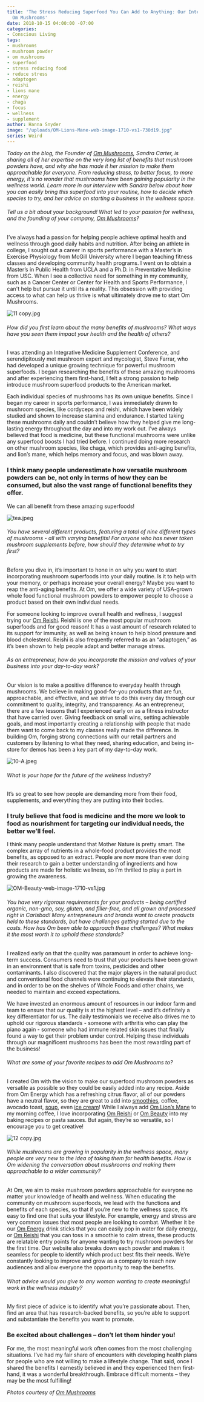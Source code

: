 ```yaml
---
title: 'The Stress Reducing Superfood You Can Add to Anything: Our Interview with
  Om Mushrooms'
date: 2018-10-15 04:00:00 -07:00
categories:
- Conscious Living
tags:
- mushrooms
- mushroom powder
- om mushrooms
- superfood
- stress reducing food
- reduce stress
- adaptogen
- reishi
- lions mane
- energy
- chaga
- focus
- wellness
- supplement
author: Hanna Snyder
image: "/uploads/OM-Lions-Mane-web-image-1710-vs1-730d19.jpg"
series: Weird
---
```


_Today on the blog, the Founder of [Om Mushrooms](https://ommushrooms.com/), Sandra Carter, is sharing all of her expertise on the very long list of benefits that mushroom powders have, and why she has made it her mission to make them approachable for everyone. From reducing stress, to better focus, to more energy, it's no wonder that mushrooms have been gaining popularity in the wellness world. Learn more in our interview with Sandra below about how you can easily bring this superfood into your routine, how to decide which species to try, and her advice on starting a business in the wellness space._

###### Tell us a bit about your background! What led to your passion for wellness, and the founding of your company, [Om Mushrooms](https://ommushrooms.com/)?

I’ve always had a passion for helping people achieve optimal health and wellness through good daily habits and nutrition. After being an athlete in college, I sought out a career in sports performance with a Master’s in Exercise Physiology from McGill University where I began teaching fitness classes and developing community health programs. I went on to obtain a Master’s in Public Health from UCLA and a Ph.D. in Preventative Medicine from USC. When I see a collective need for something in my community, such as a Cancer Center or Center for Health and Sports Performance, I can't help but pursue it until its a reality. This obsession with providing access to what can help us thrive is what ultimately drove me to start Om Mushrooms.

![11 copy.jpg](/uploads/11%20copy.jpg)

###### How did you first learn about the many benefits of mushrooms? What ways have you seen them impact your health and the health of others?

I was attending an Integrative Medicine Supplement Conference, and serendipitously met mushroom expert and mycologist, Steve Farrar, who had developed a unique growing technique for powerful mushroom superfoods. I began researching the benefits of these amazing mushrooms and after experiencing them first-hand, I felt a strong passion to help introduce mushroom superfood products to the American market.

Each individual species of mushrooms has its own unique benefits. Since I began my career in sports performance, I was immediately drawn to mushroom species, like cordyceps and reishi, which have been widely studied and shown to increase stamina and endurance. I started taking these mushrooms daily and couldn’t believe how they helped give me long-lasting energy throughout the day and into my work out. I’ve always believed that food is medicine, but these functional mushrooms were unlike any superfood boosts I had tried before. I continued doing more research on other mushroom species, like chaga, which provides anti-aging benefits, and lion’s mane, which helps memory and focus, and was blown away.
 
### I think many people underestimate how versatile mushroom powders can be, not only in terms of how they can be consumed, but also the vast range of functional benefits they offer. 

We can all benefit from these amazing superfoods!

![tea.jpeg](/uploads/tea.jpeg)

###### You have several different products, featuring a total of nine different types of mushrooms - all with varying benefits! For anyone who has never taken mushroom supplements before, how should they determine what to try first?

Before you dive in, it’s important to hone in on why you want to start incorporating mushroom superfoods into your daily routine. Is it to help with your memory, or perhaps increase your overall energy? Maybe you want to reap the anti-aging benefits. At Om, we offer a wide variety of USA-grown whole food functional mushroom powders to empower people to choose a product based on their own individual needs.
 
For someone looking to improve overall health and wellness, I suggest trying our [Om Reishi](https://ommushrooms.com/product/reishi?utm_source=Yellow%20Co.&utm_campaign=Om%20Reishi). Reishi is one of the most popular mushroom superfoods and for good reason! It has a vast amount of research related to its support for immunity, as well as being known to help blood pressure and blood cholesterol. Reishi is also frequently referred to as an “adaptogen,” as it’s been shown to help people adapt and better manage stress. 

###### As an entrepreneur, how do you incorporate the mission and values of your business into your day-to-day work?

Our vision is to make a positive difference to everyday health through mushrooms. We believe in making good-for-you products that are fun, approachable, and effective, and we strive to do this every day through our commitment to quality, integrity, and transparency. As an entrepreneur, there are a few lessons that I experienced early on as a fitness instructor that have carried over. Giving feedback on small wins, setting achievable goals, and most importantly creating a relationship with people that made them want to come back to my classes really made the difference. In building Om, forging strong connections with our retail partners and customers by listening to what they need, sharing education, and being in-store for demos has been a key part of my day-to-day work.

![10-A.jpeg](/uploads/10-A.jpeg)

###### What is your hope for the future of the wellness industry?

It’s so great to see how people are demanding more from their food, supplements, and everything they are putting into their bodies. 

### I truly believe that food is medicine and the more we look to food as nourishment for targeting our individual needs, the better we’ll feel. 

I think many people understand that Mother Nature is pretty smart. The complex array of nutrients in a whole-food product provides the most benefits, as opposed to an extract. People are now more than ever doing their research to gain a better understanding of ingredients and how products are made for holistic wellness, so I’m thrilled to play a part in growing the awareness.

![OM-Beauty-web-image-1710-vs1.jpg](/uploads/OM-Beauty-web-image-1710-vs1.jpg)

###### You have very rigorous requirements for your products – being certified organic, non-gmo, soy, gluten, and filler-free, and all grown and processed right in Carlsbad! Many entrepreneurs and brands want to create products held to these standards, but have challenges getting started due to the costs. How has Om been able to approach these challenges? What makes it the most worth it to uphold these standards?

I realized early on that the quality was paramount in order to achieve long-term success. Consumers need to trust that your products have been grown in an environment that is safe from toxins, pesticides and other contaminants. I also discovered that the major players in the natural product and conventional food channels were continuing to elevate their standards, and in order to be on the shelves of Whole Foods and other chains, we needed to maintain and exceed expectations. 

We have invested an enormous amount of resources in our indoor farm and team to ensure that our quality is at the highest level – and it’s definitely a key differentiator for us. The daily testimonials we receive also drives me to uphold our rigorous standards - someone with arthritis who can play the piano again - someone who had immune related skin issues that finally found a way to get their problem under control. Helping these individuals through our magnificent mushrooms has been the most rewarding part of the business!

###### What are some of your favorite recipes to add Om Mushrooms to?

I created Om with the vision to make our superfood mushroom powders as versatile as possible so they could be easily added into any recipe. Aside from Om Energy which has a refreshing citrus flavor, all of our powders have a neutral flavor, so they are great to add into [smoothies](https://ommushrooms.com/recipe/warrior-smoothie?utm_source=Yellow%20Co.&utm_campaign=Recipe%20Warrior%20Smoothie), coffee, avocado toast, [soup](https://ommushrooms.com/recipe/six-mushroom-soup?utm_source=Yellow%20Co.&utm_campaign=Six%20Mushroom%20Soup), even [ice cream](https://ommushrooms.com/recipe/banana-nice-cream?utm_source=Yellow%20Co.&utm_campaign=Banana%20Nice%20Cream)! While I always add [Om Lion’s Mane](https://ommushrooms.com/product/lions-mane?utm_source=Yellow%20Co.&utm_campaign=Om%20Lion%27s%20Mane) to my morning coffee, I love incorporating [Om Reishi](https://ommushrooms.com/product/reishi?utm_source=Yellow%20Co.&utm_campaign=Om%20Reishi) or [Om Beauty](https://ommushrooms.com/product/beauty?utm_source=Yellow%20Co.&utm_campaign=Om%20Beauty) into my baking recipes or pasta sauces. But again, they’re so versatile, so I encourage you to get creative!

![12 copy.jpg](/uploads/12%20copy.jpg)

###### While mushrooms are growing in popularity in the wellness space, many people are very new to the idea of taking them for health benefits. How is Om widening the conversation about mushrooms and making them approachable to a wider community?

At Om, we aim to make mushroom powders approachable for everyone no matter your knowledge of health and wellness. When educating the community on mushroom superfoods, we lead with the functions and benefits of each species, so that if you’re new to the wellness space, it’s easy to find one that suits your lifestyle. For example, energy and stress are very common issues that most people are looking to combat. Whether it be our [Om Energy](https://ommushrooms.com/product/energy?utm_source=Yellow%20Co.&utm_campaign=Om%20Energy) drink sticks that you can easily pop in water for daily energy, or [Om Reishi](https://ommushrooms.com/product/reishi?utm_source=Yellow%20Co.&utm_campaign=Om%20Reishi) that you can toss in a smoothie to calm stress, these products are relatable entry points for anyone wanting to try mushroom powders for the first time. Our website also breaks down each powder and makes it seamless for people to identify which product best fits their needs. We’re constantly looking to improve and grow as a company to reach new audiences and allow everyone the opportunity to reap the benefits.  

###### What advice would you give to any woman wanting to create meaningful work in the wellness industry?

My first piece of advice is to identify what you’re passionate about. Then, find an area that has research-backed benefits, so you’re able to support and substantiate the benefits you want to promote. 

### Be excited about challenges – don’t let them hinder you! 

For me, the most meaningful work often comes from the most challenging situations. I’ve had my fair share of encounters with developing health plans for people who are not willing to make a lifestyle change. That said, once I shared the benefits I earnestly believed in and they experienced them first-hand, it was a wonderful breakthrough. Embrace difficult moments – they may be the most fulfilling!

_Photos courtesy of [Om Mushrooms](https://ommushrooms.com/)_